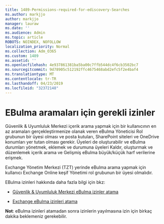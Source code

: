 ```yaml
---
title: 1489-Permissions-required-for-ediscovery-Searches
ms.author: markjjo
author: markjjo
manager: lauraw
ms.date: ''
ms.audience: Admin
ms.topic: article
ROBOTS: NOINDEX, NOFOLLOW
localization_priority: Normal
ms.collection: Adm_O365
ms.custom: 1489
ms.assetid: ''
ms.openlocfilehash: 4e937861381ba5ba00c7ffb544dc4f6cb3502bc7
ms.sourcegitcommit: 9d78905c512192ffc4675468abd2efc5f2e4baf4
ms.translationtype: MT
ms.contentlocale: tr-TR
ms.lasthandoff: 04/23/2019
ms.locfileid: "32372148"
---
```

# <a name="permissions-required-for-ediscovery-searches"></a>EBulma aramaları için gerekli izinler

Güvenlik & Uyumluluk Merkezi içerik arama yapmak için bir kullanıcının en az aramaları gerçekleştirmenize olanak veren eBulma Yöneticisi Rol grubunun bir üyesi olması ve posta kutuları, SharePoint siteleri ve OneDrive konumları yer tutan olması gerekir. Üyeleri de oluşturabilir ve eBulma durumları yönetmek, eklemek ve durumuna üyeleri Kaldır, oluşturmak ve düzenlemek içerik arama ve Gelişmiş eBulma büyük/küçük harf verilerine erişmek.

Exchange Yönetim Merkezi (TZT) yerinde eBulma arama yapmak için kullanıcı Exchange Online keşif Yönetimi rol grubunun bir üyesi olmalıdır.

EBulma izinleri hakkında daha fazla bilgi için bkz: 

- [Güvenlik & Uyumluluk Merkezi eBulma izinler atama](https://docs.microsoft.com/office365/securitycompliance/assign-ediscovery-permissions)

- [Exchange eBulma izinleri atama](https://docs.microsoft.com/exchange/security-and-compliance/in-place-ediscovery/assign-ediscovery-permissions)

**Not**: eBulma izinleri atamadan sonra izinlerin yayılmasına izin için birkaç dakika beklemeniz gerekebilir.
